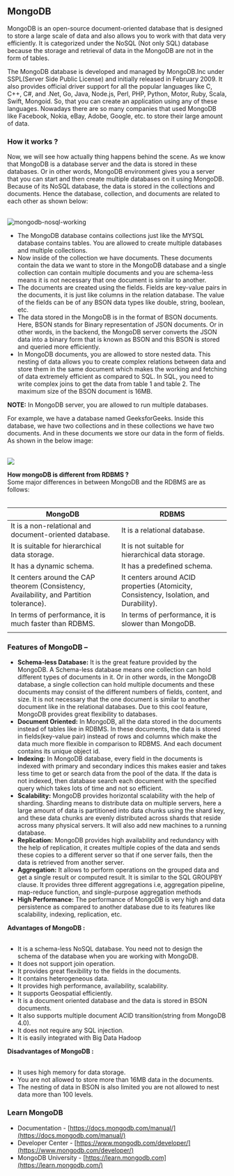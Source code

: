 ## MongoDB
MongoDB is an open-source document-oriented database that is designed to store a large scale of data and also allows you to work with that data very efficiently. It is categorized under the NoSQL (Not only SQL) database because the storage and retrieval of data in the MongoDB are not in the form of tables. 

The MongoDB database is developed and managed by MongoDB.Inc under SSPL(Server Side Public License) and initially released in February 2009. It also provides official driver support for all the popular languages like C, C++, C#, and .Net, Go, Java, Node.js, Perl, PHP, Python, Motor, Ruby, Scala, Swift, Mongoid. So, that you can create an application using any of these languages. Nowadays there are so many companies that used MongoDB like Facebook, Nokia, eBay, Adobe, Google, etc. to store their large amount of data. 

### How it works ?

Now, we will see how actually thing happens behind the scene. As we know that MongoDB is a database server and the data is stored in these databases. Or in other words, MongoDB environment gives you a server that you can start and then create multiple databases on it using MongoDB.   
Because of its NoSQL database, the data is stored in the collections and documents. Hence the database, collection, and documents are related to each other as shown below:   
 

![mongodb-nosql-working](https://media.geeksforgeeks.org/wp-content/uploads/20200127193216/mongodb-nosql-working.jpg)

- The MongoDB database contains collections just like the MYSQL database contains tables. You are allowed to create multiple databases and multiple collections.
- Now inside of the collection we have documents. These documents contain the data we want to store in the MongoDB database and a single collection can contain multiple documents and you are schema-less means it is not necessary that one document is similar to another.
- The documents are created using the fields. Fields are key-value pairs in the documents, it is just like columns in the relation database. The value of the fields can be of any BSON data types like double, string, boolean, etc.
- The data stored in the MongoDB is in the format of BSON documents. Here, BSON stands for Binary representation of JSON documents. Or in other words, in the backend, the MongoDB server converts the JSON data into a binary form that is known as BSON and this BSON is stored and queried more efficiently.
- In MongoDB documents, you are allowed to store nested data. This nesting of data allows you to create complex relations between data and store them in the same document which makes the working and fetching of data extremely efficient as compared to SQL. In SQL, you need to write complex joins to get the data from table 1 and table 2. The maximum size of the BSON document is 16MB.

**NOTE:** In MongoDB server, you are allowed to run multiple databases. 

For example, we have a database named GeeksforGeeks. Inside this database, we have two collections and in these collections we have two documents. And in these documents we store our data in the form of fields. As shown in the below image:   
 

![](https://media.geeksforgeeks.org/wp-content/uploads/20200123222337/Untitled-Diagram-57.jpg)

**How mongoDB is different from RDBMS ?**   
Some major differences in between MongoDB and the RDBMS are as follows:   
 

|MongoDB|RDBMS|
|---|---|
|It is a non-relational and document-oriented database.|It is a relational database.|
|It is suitable for hierarchical data storage.|It is not suitable for hierarchical data storage.|
|It has a dynamic schema.|It has a predefined schema.|
|It centers around the CAP theorem (Consistency, Availability, and Partition tolerance).|It centers around ACID properties (Atomicity, Consistency, Isolation, and Durability).|
|In terms of performance, it is much faster than RDBMS.|In terms of performance, it is slower than MongoDB.|
|||

### Features of MongoDB –

- **Schema-less Database:** It is the great feature provided by the MongoDB. A Schema-less database means one collection can hold different types of documents in it. Or in other words, in the MongoDB database, a single collection can hold multiple documents and these documents may consist of the different numbers of fields, content, and size. It is not necessary that the one document is similar to another document like in the relational databases. Due to this cool feature, MongoDB provides great flexibility to databases.
- **Document Oriented:** In MongoDB, all the data stored in the documents instead of tables like in RDBMS. In these documents, the data is stored in fields(key-value pair) instead of rows and columns which make the data much more flexible in comparison to RDBMS. And each document contains its unique object id.
- **Indexing:** In MongoDB database, every field in the documents is indexed with primary and secondary indices this makes easier and takes less time to get or search data from the pool of the data. If the data is not indexed, then database search each document with the specified query which takes lots of time and not so efficient.
- **Scalability:** MongoDB provides horizontal scalability with the help of sharding. Sharding means to distribute data on multiple servers, here a large amount of data is partitioned into data chunks using the shard key, and these data chunks are evenly distributed across shards that reside across many physical servers. It will also add new machines to a running database.
- **Replication:** MongoDB provides high availability and redundancy with the help of replication, it creates multiple copies of the data and sends these copies to a different server so that if one server fails, then the data is retrieved from another server.
- **Aggregation:** It allows to perform operations on the grouped data and get a single result or computed result. It is similar to the SQL GROUPBY clause. It provides three different aggregations i.e, aggregation pipeline, map-reduce function, and single-purpose aggregation methods
- **High Performance:** The performance of MongoDB is very high and data persistence as compared to another database due to its features like scalability, indexing, replication, etc.

**Advantages of MongoDB :**   
 

- It is a schema-less NoSQL database. You need not to design the schema of the database when you are working with MongoDB.
- It does not support join operation.
- It provides great flexibility to the fields in the documents.
- It contains heterogeneous data.
- It provides high performance, availability, scalability.
- It supports Geospatial efficiently.
- It is a document oriented database and the data is stored in BSON documents.
- It also supports multiple document ACID transition(string from MongoDB 4.0).
- It does not require any SQL injection.
- It is easily integrated with Big Data Hadoop

**Disadvantages of MongoDB :**   
 

- It uses high memory for data storage.
- You are not allowed to store more than 16MB data in the documents.
- The nesting of data in BSON is also limited you are not allowed to nest data more than 100 levels.

### Learn MongoDB
- Documentation - [https://docs.mongodb.com/manual/](https://docs.mongodb.com/manual/)
- Developer Center - [https://www.mongodb.com/developer/](https://www.mongodb.com/developer/)
- MongoDB University - [https://learn.mongodb.com](https://learn.mongodb.com/)
